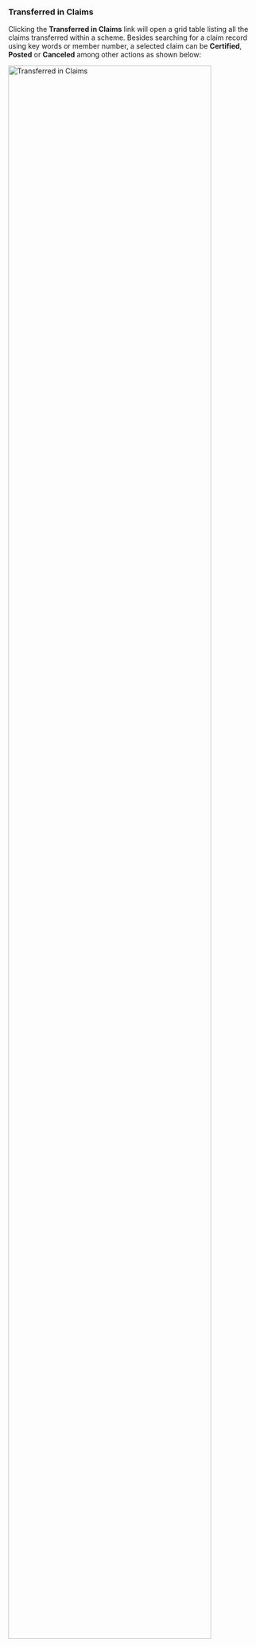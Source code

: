 ### Transferred in Claims

Clicking the **Transferred in Claims** link will open a grid table listing all the claims transferred within a scheme. Besides searching for a claim record using key words or member number, a selected claim can be **Certified**, **Posted** or **Canceled** among other actions as shown below:

<img  alt="Transferred in Claims" width="90%" height="auto"  class="center"  src="../media3/contri12.png"> 
